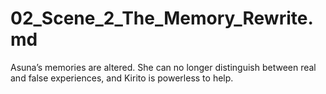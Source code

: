 # 02_Scene_2_The_Memory_Rewrite.md
Asuna’s memories are altered. She can no longer distinguish between real and false experiences, and Kirito is powerless to help.
